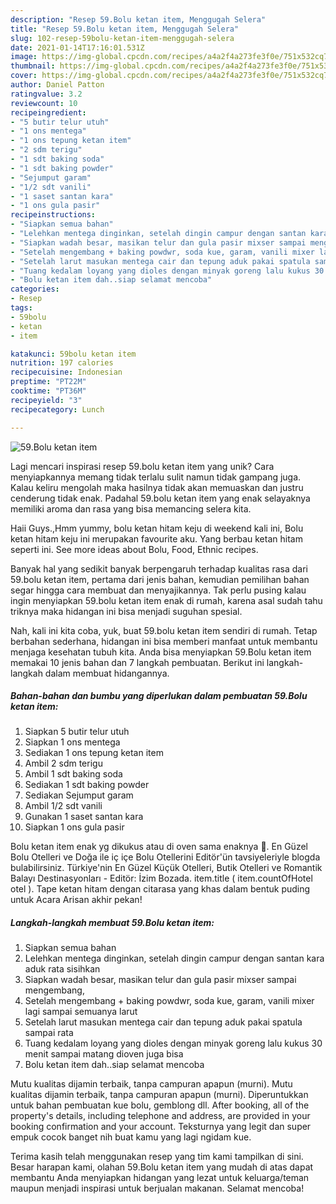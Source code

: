 ```yaml
---
description: "Resep 59.Bolu ketan item, Menggugah Selera"
title: "Resep 59.Bolu ketan item, Menggugah Selera"
slug: 102-resep-59bolu-ketan-item-menggugah-selera
date: 2021-01-14T17:16:01.531Z
image: https://img-global.cpcdn.com/recipes/a4a2f4a273fe3f0e/751x532cq70/59bolu-ketan-item-foto-resep-utama.jpg
thumbnail: https://img-global.cpcdn.com/recipes/a4a2f4a273fe3f0e/751x532cq70/59bolu-ketan-item-foto-resep-utama.jpg
cover: https://img-global.cpcdn.com/recipes/a4a2f4a273fe3f0e/751x532cq70/59bolu-ketan-item-foto-resep-utama.jpg
author: Daniel Patton
ratingvalue: 3.2
reviewcount: 10
recipeingredient:
- "5 butir telur utuh"
- "1 ons mentega"
- "1 ons tepung ketan item"
- "2 sdm terigu"
- "1 sdt baking soda"
- "1 sdt baking powder"
- "Sejumput garam"
- "1/2 sdt vanili"
- "1 saset santan kara"
- "1 ons gula pasir"
recipeinstructions:
- "Siapkan semua bahan"
- "Lelehkan mentega dinginkan, setelah dingin campur dengan santan kara aduk rata sisihkan"
- "Siapkan wadah besar, masikan telur dan gula pasir mixser sampai mengembang,"
- "Setelah mengembang + baking powdwr, soda kue, garam, vanili mixer lagi sampai semuanya larut"
- "Setelah larut masukan mentega cair dan tepung aduk pakai spatula sampai rata"
- "Tuang kedalam loyang yang dioles dengan minyak goreng lalu kukus 30 menit sampai matang dioven juga bisa"
- "Bolu ketan item dah..siap selamat mencoba"
categories:
- Resep
tags:
- 59bolu
- ketan
- item

katakunci: 59bolu ketan item 
nutrition: 197 calories
recipecuisine: Indonesian
preptime: "PT22M"
cooktime: "PT36M"
recipeyield: "3"
recipecategory: Lunch

---
```



![59.Bolu ketan item](https://img-global.cpcdn.com/recipes/a4a2f4a273fe3f0e/751x532cq70/59bolu-ketan-item-foto-resep-utama.jpg)

Lagi mencari inspirasi resep 59.bolu ketan item yang unik? Cara menyiapkannya memang tidak terlalu sulit namun tidak gampang juga. Kalau keliru mengolah maka hasilnya tidak akan memuaskan dan justru cenderung tidak enak. Padahal 59.bolu ketan item yang enak selayaknya memiliki aroma dan rasa yang bisa memancing selera kita.

Haii Guys.,Hmm yummy, bolu ketan hitam keju di weekend kali ini, Bolu ketan hitam keju ini merupakan favourite aku. Yang berbau ketan hitam seperti ini. See more ideas about Bolu, Food, Ethnic recipes.

Banyak hal yang sedikit banyak berpengaruh terhadap kualitas rasa dari 59.bolu ketan item, pertama dari jenis bahan, kemudian pemilihan bahan segar hingga cara membuat dan menyajikannya. Tak perlu pusing kalau ingin menyiapkan 59.bolu ketan item enak di rumah, karena asal sudah tahu triknya maka hidangan ini bisa menjadi suguhan spesial.


Nah, kali ini kita coba, yuk, buat 59.bolu ketan item sendiri di rumah. Tetap berbahan sederhana, hidangan ini bisa memberi manfaat untuk membantu menjaga kesehatan tubuh kita. Anda bisa menyiapkan 59.Bolu ketan item memakai 10 jenis bahan dan 7 langkah pembuatan. Berikut ini langkah-langkah dalam membuat hidangannya.

<!--inarticleads1-->

##### Bahan-bahan dan bumbu yang diperlukan dalam pembuatan 59.Bolu ketan item:

1. Siapkan 5 butir telur utuh
1. Siapkan 1 ons mentega
1. Sediakan 1 ons tepung ketan item
1. Ambil 2 sdm terigu
1. Ambil 1 sdt baking soda
1. Sediakan 1 sdt baking powder
1. Sediakan Sejumput garam
1. Ambil 1/2 sdt vanili
1. Gunakan 1 saset santan kara
1. Siapkan 1 ons gula pasir


Bolu ketan item enak yg dikukus atau di oven sama enaknya 🙂. En Güzel Bolu Otelleri ve Doğa ile iç içe Bolu Otellerini Editör&#39;ün tavsiyeleriyle blogda bulabilirsiniz. Türkiye&#39;nin En Güzel Küçük Otelleri, Butik Otelleri ve Romantik Balayı Destinasyonları - Editör: İzim Bozada. item.title ( item.countOfHotel otel ). Tape ketan hitam dengan citarasa yang khas dalam bentuk puding untuk Acara Arisan akhir pekan! 

<!--inarticleads2-->

##### Langkah-langkah membuat 59.Bolu ketan item:

1. Siapkan semua bahan
1. Lelehkan mentega dinginkan, setelah dingin campur dengan santan kara aduk rata sisihkan
1. Siapkan wadah besar, masikan telur dan gula pasir mixser sampai mengembang,
1. Setelah mengembang + baking powdwr, soda kue, garam, vanili mixer lagi sampai semuanya larut
1. Setelah larut masukan mentega cair dan tepung aduk pakai spatula sampai rata
1. Tuang kedalam loyang yang dioles dengan minyak goreng lalu kukus 30 menit sampai matang dioven juga bisa
1. Bolu ketan item dah..siap selamat mencoba


Mutu kualitas dijamin terbaik, tanpa campuran apapun (murni). Mutu kualitas dijamin terbaik, tanpa campuran apapun (murni). Diperuntukkan untuk bahan pembuatan kue bolu, gemblong dll. After booking, all of the property&#39;s details, including telephone and address, are provided in your booking confirmation and your account. Teksturnya yang legit dan super empuk cocok banget nih buat kamu yang lagi ngidam kue. 

Terima kasih telah menggunakan resep yang tim kami tampilkan di sini. Besar harapan kami, olahan 59.Bolu ketan item yang mudah di atas dapat membantu Anda menyiapkan hidangan yang lezat untuk keluarga/teman maupun menjadi inspirasi untuk berjualan makanan. Selamat mencoba!
